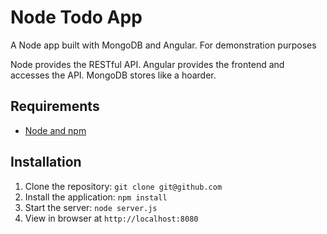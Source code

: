 # Node Todo App

A Node app built with MongoDB and Angular. For demonstration purposes 

Node provides the RESTful API. Angular provides the frontend and accesses the API. MongoDB stores like a hoarder.

## Requirements

- [Node and npm](http://nodejs.org)

## Installation

1. Clone the repository: `git clone git@github.com`
2. Install the application: `npm install`
3. Start the server: `node server.js`
4. View in browser at `http://localhost:8080`


